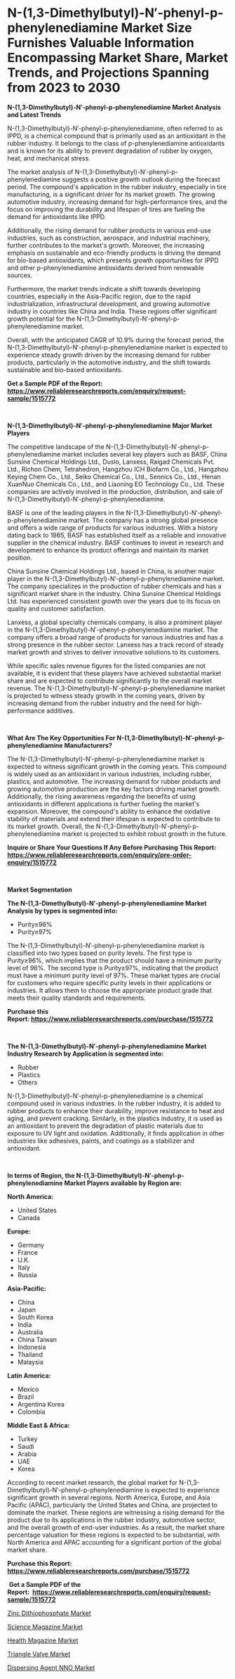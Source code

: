 <p><h1>N-(1,3-Dimethylbutyl)-N′-phenyl-p-phenylenediamine Market Size Furnishes Valuable Information Encompassing Market Share, Market Trends, and Projections Spanning from 2023 to 2030</h1></p><p><strong>N-(1,3-Dimethylbutyl)-N′-phenyl-p-phenylenediamine Market Analysis and Latest Trends</strong></p>
<p><p>N-(1,3-Dimethylbutyl)-N′-phenyl-p-phenylenediamine, often referred to as IPPD, is a chemical compound that is primarily used as an antioxidant in the rubber industry. It belongs to the class of p-phenylenediamine antioxidants and is known for its ability to prevent degradation of rubber by oxygen, heat, and mechanical stress.</p><p>The market analysis of N-(1,3-Dimethylbutyl)-N′-phenyl-p-phenylenediamine suggests a positive growth outlook during the forecast period. The compound's application in the rubber industry, especially in tire manufacturing, is a significant driver for its market growth. The growing automotive industry, increasing demand for high-performance tires, and the focus on improving the durability and lifespan of tires are fueling the demand for antioxidants like IPPD.</p><p>Additionally, the rising demand for rubber products in various end-use industries, such as construction, aerospace, and industrial machinery, further contributes to the market's growth. Moreover, the increasing emphasis on sustainable and eco-friendly products is driving the demand for bio-based antioxidants, which presents growth opportunities for IPPD and other p-phenylenediamine antioxidants derived from renewable sources.</p><p>Furthermore, the market trends indicate a shift towards developing countries, especially in the Asia-Pacific region, due to the rapid industrialization, infrastructural development, and growing automotive industry in countries like China and India. These regions offer significant growth potential for the N-(1,3-Dimethylbutyl)-N′-phenyl-p-phenylenediamine market.</p><p>Overall, with the anticipated CAGR of 10.9% during the forecast period, the N-(1,3-Dimethylbutyl)-N′-phenyl-p-phenylenediamine market is expected to experience steady growth driven by the increasing demand for rubber products, particularly in the automotive industry, and the shift towards sustainable and bio-based antioxidants.</p></p>
<p><strong>Get a Sample PDF of the Report:&nbsp; <a href="https://www.reliableresearchreports.com/enquiry/request-sample/1515772">https://www.reliableresearchreports.com/enquiry/request-sample/1515772</a></strong></p>
<p>&nbsp;</p>
<p><strong>N-(1,3-Dimethylbutyl)-N′-phenyl-p-phenylenediamine Major Market Players</strong></p>
<p><p>The competitive landscape of the N-(1,3-Dimethylbutyl)-N′-phenyl-p-phenylenediamine market includes several key players such as BASF, China Sunsine Chemical Holdings Ltd., Duslo, Lanxess, Raigad Chemicals Pvt. Ltd., Richon Chem, Tetrahedron, Hangzhou ICH Biofarm Co., Ltd., Hangzhou Keying Chem Co., Ltd., Seiko Chemical Co., Ltd., Sennics Co., Ltd., Henan XuanNuo Chemicals Co., Ltd., and Liaoning EO Technology Co., Ltd. These companies are actively involved in the production, distribution, and sale of N-(1,3-Dimethylbutyl)-N′-phenyl-p-phenylenediamine.</p><p>BASF is one of the leading players in the N-(1,3-Dimethylbutyl)-N′-phenyl-p-phenylenediamine market. The company has a strong global presence and offers a wide range of products for various industries. With a history dating back to 1865, BASF has established itself as a reliable and innovative supplier in the chemical industry. BASF continues to invest in research and development to enhance its product offerings and maintain its market position.</p><p>China Sunsine Chemical Holdings Ltd., based in China, is another major player in the N-(1,3-Dimethylbutyl)-N′-phenyl-p-phenylenediamine market. The company specializes in the production of rubber chemicals and has a significant market share in the industry. China Sunsine Chemical Holdings Ltd. has experienced consistent growth over the years due to its focus on quality and customer satisfaction.</p><p>Lanxess, a global specialty chemicals company, is also a prominent player in the N-(1,3-Dimethylbutyl)-N′-phenyl-p-phenylenediamine market. The company offers a broad range of products for various industries and has a strong presence in the rubber sector. Lanxess has a track record of steady market growth and strives to deliver innovative solutions to its customers.</p><p>While specific sales revenue figures for the listed companies are not available, it is evident that these players have achieved substantial market share and are expected to contribute significantly to the overall market revenue. The N-(1,3-Dimethylbutyl)-N′-phenyl-p-phenylenediamine market is projected to witness steady growth in the coming years, driven by increasing demand from the rubber industry and the need for high-performance additives.</p></p>
<p>&nbsp;</p>
<p><strong>What Are The Key Opportunities For N-(1,3-Dimethylbutyl)-N′-phenyl-p-phenylenediamine Manufacturers?</strong></p>
<p><p>The N-(1,3-Dimethylbutyl)-N′-phenyl-p-phenylenediamine market is expected to witness significant growth in the coming years. This compound is widely used as an antioxidant in various industries, including rubber, plastics, and automotive. The increasing demand for rubber products and growing automotive production are the key factors driving market growth. Additionally, the rising awareness regarding the benefits of using antioxidants in different applications is further fueling the market's expansion. Moreover, the compound's ability to enhance the oxidative stability of materials and extend their lifespan is expected to contribute to its market growth. Overall, the N-(1,3-Dimethylbutyl)-N′-phenyl-p-phenylenediamine market is projected to exhibit robust growth in the future.</p></p>
<p><strong>Inquire or Share Your Questions If Any Before Purchasing This Report: <a href="https://www.reliableresearchreports.com/enquiry/pre-order-enquiry/1515772">https://www.reliableresearchreports.com/enquiry/pre-order-enquiry/1515772</a></strong></p>
<p>&nbsp;</p>
<p><strong>Market Segmentation</strong></p>
<p><strong>The N-(1,3-Dimethylbutyl)-N′-phenyl-p-phenylenediamine Market Analysis by types is segmented into:</strong></p>
<p><ul><li>Purity≥96%</li><li>Purity≥97%</li></ul></p>
<p><p>The N-(1,3-Dimethylbutyl)-N′-phenyl-p-phenylenediamine market is classified into two types based on purity levels. The first type is Purity≥96%, which implies that the product should have a minimum purity level of 96%. The second type is Purity≥97%, indicating that the product must have a minimum purity level of 97%. These market types are crucial for customers who require specific purity levels in their applications or industries. It allows them to choose the appropriate product grade that meets their quality standards and requirements.</p></p>
<p><strong>Purchase this Report:&nbsp;<a href="https://www.reliableresearchreports.com/purchase/1515772">https://www.reliableresearchreports.com/purchase/1515772</a></strong></p>
<p>&nbsp;</p>
<p><strong>The N-(1,3-Dimethylbutyl)-N′-phenyl-p-phenylenediamine Market Industry Research by Application is segmented into:</strong></p>
<p><ul><li>Rubber</li><li>Plastics</li><li>Others</li></ul></p>
<p><p>N-(1,3-Dimethylbutyl)-N′-phenyl-p-phenylenediamine is a chemical compound used in various industries. In the rubber industry, it is added to rubber products to enhance their durability, improve resistance to heat and aging, and prevent cracking. Similarly, in the plastics industry, it is used as an antioxidant to prevent the degradation of plastic materials due to exposure to UV light and oxidation. Additionally, it finds application in other industries like adhesives, paints, and coatings as a stabilizer and antioxidant.</p></p>
<p>&nbsp;</p>
<p><strong>In terms of Region, the N-(1,3-Dimethylbutyl)-N′-phenyl-p-phenylenediamine Market Players available by Region are:</strong></p>
<p>
    <p> <strong> North America: </strong>
        <ul>
            <li>United States</li>
            <li>Canada</li>
        </ul>
        </p> 
    <p> <strong> Europe: </strong>
        <ul>
            <li>Germany</li>
            <li>France</li>
            <li>U.K.</li>
            <li>Italy</li>
            <li>Russia</li>
        </ul>
        </p> 
    <p> <strong> Asia-Pacific: </strong>
        <ul>
            <li>China</li>
            <li>Japan</li>
            <li>South Korea</li>
            <li>India</li>
            <li>Australia</li>
            <li>China Taiwan</li>
            <li>Indonesia</li>
            <li>Thailand</li>
            <li>Malaysia</li>
        </ul>
        </p> 
    <p> <strong> Latin America: </strong>
        <ul>
            <li>Mexico</li>
            <li>Brazil</li>
            <li>Argentina Korea</li>
            <li>Colombia</li>
        </ul>
        </p> 
    <p> <strong> Middle East & Africa: </strong>
        <ul>
            <li>Turkey</li>
            <li>Saudi</li>
            <li>Arabia</li>
            <li>UAE</li>
            <li>Korea</li>
        </ul>
    </p>
    </p>
<p><p>According to recent market research, the global market for N-(1,3-Dimethylbutyl)-N′-phenyl-p-phenylenediamine is expected to experience significant growth in several regions. North America, Europe, and Asia Pacific (APAC), particularly the United States and China, are projected to dominate the market. These regions are witnessing a rising demand for the product due to its applications in the rubber industry, automotive sector, and the overall growth of end-user industries. As a result, the market share percentage valuation for these regions is expected to be substantial, with North America and APAC accounting for a significant portion of the global market share.</p></p>
<p><strong>Purchase this Report: <a href="https://www.reliableresearchreports.com/purchase/1515772">https://www.reliableresearchreports.com/purchase/1515772</a></strong></p>
<p>&nbsp;<strong>Get a Sample PDF of the Report:&nbsp;&nbsp;<a href="https://www.reliableresearchreports.com/enquiry/request-sample/1515772">https://www.reliableresearchreports.com/enquiry/request-sample/1515772</a></strong></p>
<p><strong></strong></p>
<p><p><a href="https://medium.com/@enosstark1905/zinc-dithiophosphate-market-insights-into-market-cagr-market-trends-and-growth-strategies-f47a3611145a">Zinc Dithiophosphate Market</a></p><p><a href="https://www.linkedin.com/pulse/decoding-science-magazine-market-deep-dive-latest-trends-segmentation-09ilf/">Science Magazine Market</a></p><p><a href="https://www.linkedin.com/pulse/health-magazine-market-size-share-amp-trends-analysis-report-hrzwf/">Health Magazine Market</a></p><p><a href="https://www.linkedin.com/pulse/triangle-valve-market-insights-players-forecast-till-2030-5nhoc/">Triangle Valve Market</a></p><p><a href="https://medium.com/@bartlakin/dispersing-agent-nno-market-analysis-and-sze-forecasted-for-period-from-2023-to-2030-bb12d8c48969">Dispersing Agent NNO Market</a></p></p>